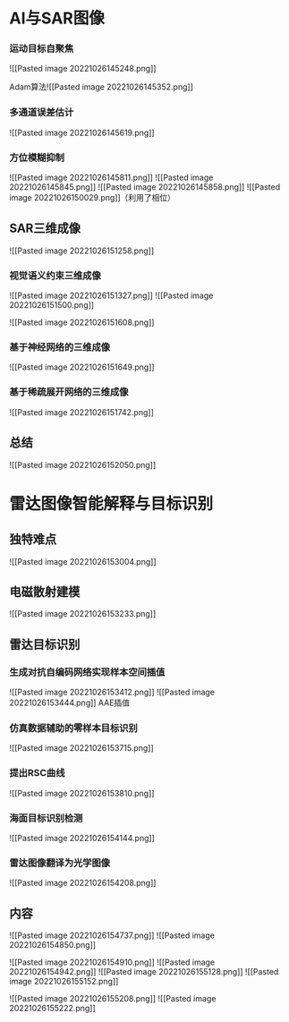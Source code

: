 
# AI与SAR图像

### 运动目标自聚焦
![[Pasted image 20221026145248.png]]

Adam算法![[Pasted image 20221026145352.png]]
### 多通道误差估计
![[Pasted image 20221026145619.png]]

### 方位模糊抑制
![[Pasted image 20221026145811.png]]
![[Pasted image 20221026145845.png]]
![[Pasted image 20221026145858.png]]
![[Pasted image 20221026150029.png]]（利用了相位）

## SAR三维成像
![[Pasted image 20221026151258.png]]
### 视觉语义约束三维成像
![[Pasted image 20221026151327.png]]
![[Pasted image 20221026151500.png]]

![[Pasted image 20221026151608.png]]
### 基于神经网络的三维成像
![[Pasted image 20221026151649.png]]


### 基于稀疏展开网络的三维成像
![[Pasted image 20221026151742.png]]
## 总结
![[Pasted image 20221026152050.png]]

# 雷达图像智能解释与目标识别

## 独特难点
![[Pasted image 20221026153004.png]]
## 电磁散射建模
![[Pasted image 20221026153233.png]]

## 雷达目标识别
### 生成对抗自编码网络实现样本空间插值
![[Pasted image 20221026153412.png]]
![[Pasted image 20221026153444.png]]
AAE插值

### 仿真数据辅助的零样本目标识别
![[Pasted image 20221026153715.png]]
### 提出RSC曲线
![[Pasted image 20221026153810.png]]

### 海面目标识别检测
![[Pasted image 20221026154144.png]]

### 雷达图像翻译为光学图像
![[Pasted image 20221026154208.png]]

## 内容

![[Pasted image 20221026154737.png]]
![[Pasted image 20221026154850.png]]

![[Pasted image 20221026154910.png]]
![[Pasted image 20221026154942.png]]
![[Pasted image 20221026155128.png]]
![[Pasted image 20221026155152.png]]

![[Pasted image 20221026155208.png]]
![[Pasted image 20221026155222.png]]



